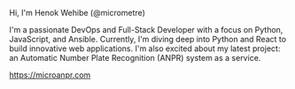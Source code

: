 Hi, I'm Henok Wehibe (@micrometre)

I'm a passionate DevOps and Full-Stack Developer with a focus on Python, JavaScript, and Ansible. Currently, I'm diving deep into Python and React to build innovative web applications. I'm also excited about my latest project: an Automatic Number Plate Recognition (ANPR) system as a service.

https://microanpr.com

<!---
micrometre/micrometre is a ✨ special ✨ repository because its `README.md` (this file) appears on your GitHub profile.
You can click the Preview link to take a look at your changes.
--->
